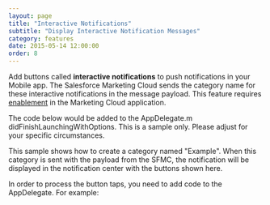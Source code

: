 ```yaml
---
layout: page
title: "Interactive Notifications"
subtitle: "Display Interactive Notification Messages"
category: features
date: 2015-05-14 12:00:00
order: 8
---
```

Add buttons called **interactive notifications** to push notifications in your Mobile app. The Salesforce Marketing Cloud sends the category name for these interactive notifications in the message payload. This feature requires [enablement](http://help.exacttarget.com/en/documentation/mobilepush/administering_your_mobilepush_account/apps_and_optional_settings_in_your_mobilepush_account/#interactiveNotifications) in the Marketing Cloud application.

The code below would be added to the AppDelegate.m didFinishLaunchingWithOptions.  This is a sample only.  Please adjust for your specific circumstances.

This sample shows how to create a category named "Example".  When this category is sent with the payload from the SFMC, the notification will be displayed in the notification center with the buttons shown here.
  
<script src="https://gist.github.com/sfmc-mobilepushsdk/a6acdcd08c06225f2394.js"></script>

In order to process the button taps, you need to add code to the AppDelegate. For example:

<script src="https://gist.github.com/sfmc-mobilepushsdk/26a92b4f7eb20d946c3e.js"></script>